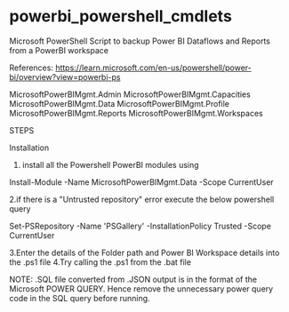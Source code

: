 # powerbi_powershell_cmdlets
Microsoft PowerShell Script to backup Power BI Dataflows and Reports from a PowerBI workspace

References:
https://learn.microsoft.com/en-us/powershell/power-bi/overview?view=powerbi-ps

MicrosoftPowerBIMgmt.Admin
MicrosoftPowerBIMgmt.Capacities
MicrosoftPowerBIMgmt.Data
MicrosoftPowerBIMgmt.Profile
MicrosoftPowerBIMgmt.Reports
MicrosoftPowerBIMgmt.Workspaces

STEPS

Installation

  1. install all the Powershell PowerBI modules using 

Install-Module -Name MicrosoftPowerBIMgmt.Data -Scope CurrentUser  

  2.if there is a "Untrusted repository" error execute the below powershell query

Set-PSRepository -Name 'PSGallery' -InstallationPolicy Trusted -Scope CurrentUser

  3.Enter the details of the Folder path and Power BI Workspace details into the .ps1 file
  4.Try calling the .ps1 from the .bat file

NOTE: .SQL file converted from .JSON output is in the format of the Microsoft POWER QUERY. Hence remove the unnecessary power query code in the SQL query before running.
